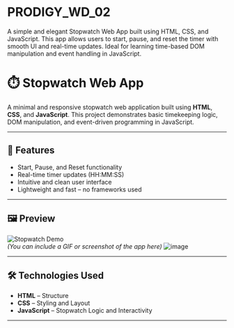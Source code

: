 # PRODIGY_WD_02
A simple and elegant Stopwatch Web App built using HTML, CSS, and JavaScript. This app allows users to start, pause, and reset the timer with smooth UI and real-time updates. Ideal for learning time-based DOM manipulation and event handling in JavaScript.


# ⏱️ Stopwatch Web App

A minimal and responsive stopwatch web application built using **HTML**, **CSS**, and **JavaScript**. This project demonstrates basic timekeeping logic, DOM manipulation, and event-driven programming in JavaScript.

---

## 🚀 Features

- Start, Pause, and Reset functionality
- Real-time timer updates (HH:MM:SS)
- Intuitive and clean user interface
- Lightweight and fast – no frameworks used

---

## 🖼️ Preview

![Stopwatch Demo](preview.gif)  
*(You can include a GIF or screenshot of the app here)*
![image](https://github.com/user-attachments/assets/a176ac4f-27b8-467d-93c2-8bd417e884ba)

---

## 🛠️ Technologies Used

- **HTML** – Structure
- **CSS** – Styling and Layout
- **JavaScript** – Stopwatch Logic and Interactivity

---



